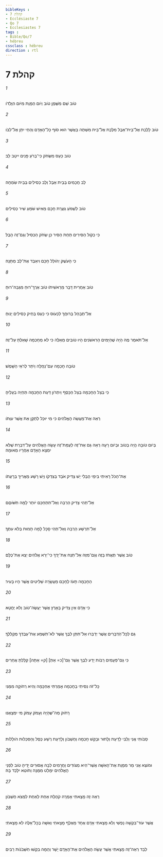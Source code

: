 ```yaml
---
bibleKeys : 
- קהלת 7
- Ecclésiaste 7
- Qo 7
- Ecclesiastes 7
tags : 
- Bible/Qo/7
- hébreu
cssclass : hébreu
direction : rtl
---
```


# קהלת 7

###### 1
טֹוב שֵׁם מִשֶּׁמֶן טֹוב וְיֹום הַמָּוֶת מִיֹּום הִוָּלְדֹו׃
###### 2
טֹוב לָלֶכֶת אֶל־בֵּית־אֵבֶל מִלֶּכֶת אֶל־בֵּית מִשְׁתֶּה בַּאֲשֶׁר הוּא סֹוף כָּל־הָאָדָם וְהַחַי יִתֵּן אֶל־לִבֹּו׃
###### 3
טֹוב כַּעַס מִשְּׂחֹק כִּי־בְרֹעַ פָּנִים יִיטַב לֵב׃
###### 4
לֵב חֲכָמִים בְּבֵית אֵבֶל וְלֵב כְּסִילִים בְּבֵית שִׂמְחָה׃
###### 5
טֹוב לִשְׁמֹעַ גַּעֲרַת חָכָם מֵאִישׁ שֹׁמֵעַ שִׁיר כְּסִילִים׃
###### 6
כִּי כְקֹול הַסִּירִים תַּחַת הַסִּיר כֵּן שְׂחֹק הַכְּסִיל וְגַם־זֶה הָבֶל׃
###### 7
כִּי הָעֹשֶׁק יְהֹולֵל חָכָם וִיאַבֵּד אֶת־לֵב מַתָּנָה׃
###### 8
טֹוב אַחֲרִית דָּבָר מֵרֵאשִׁיתֹו טֹוב אֶרֶךְ־רוּחַ מִגְּבַהּ־רוּחַ׃
###### 9
אַל־תְּבַהֵל בְּרוּחֲךָ לִכְעֹוס כִּי כַעַס בְּחֵיק כְּסִילִים יָנוּחַ׃
###### 10
אַל־תֹּאמַר מֶה הָיָה שֶׁהַיָּמִים הָרִאשֹׁנִים הָיוּ טֹובִים מֵאֵלֶּה כִּי לֹא מֵחָכְמָה שָׁאַלְתָּ עַל־זֶה׃
###### 11
טֹובָה חָכְמָה עִם־נַחֲלָה וְיֹתֵר לְרֹאֵי הַשָּׁמֶשׁ׃
###### 12
כִּי בְּצֵל הַחָכְמָה בְּצֵל הַכָּסֶף וְיִתְרֹון דַּעַת הַחָכְמָה תְּחַיֶּה בְעָלֶיהָ׃
###### 13
רְאֵה אֶת־מַעֲשֵׂה הָאֱלֹהִים כִּי מִי יוּכַל לְתַקֵּן אֵת אֲשֶׁר עִוְּתֹו׃
###### 14
בְּיֹום טֹובָה הֱיֵה בְטֹוב וּבְיֹום רָעָה רְאֵה גַּם אֶת־זֶה לְעֻמַּת־זֶה עָשָׂה הָאֱלֹהִים עַל־דִּבְרַת שֶׁלֹּא יִמְצָא הָאָדָם אַחֲרָיו מְאוּמָה׃
###### 15
אֶת־הַכֹּל רָאִיתִי בִּימֵי הֶבְלִי יֵשׁ צַדִּיק אֹבֵד בְּצִדְקֹו וְיֵשׁ רָשָׁע מַאֲרִיךְ בְּרָעָתֹו׃
###### 16
אַל־תְּהִי צַדִּיק הַרְבֵּה וְאַל־תִּתְחַכַּם יֹותֵר לָמָּה תִּשֹּׁוםֵם׃
###### 17
אַל־תִּרְשַׁע הַרְבֵּה וְאַל־תְּהִי סָכָל לָמָּה תָמוּת בְּלֹא עִתֶּךָ׃
###### 18
טֹוב אֲשֶׁר תֶּאֱחֹז בָּזֶה וְגַם־מִזֶּה אַל־תַּנַּח אֶת־יָדֶךָ כִּי־יְרֵא אֱלֹהִים יֵצֵא אֶת־כֻּלָּם׃
###### 19
הַחָכְמָה תָּעֹז לֶחָכָם מֵעֲשָׂרָה שַׁלִּיטִים אֲשֶׁר הָיוּ בָּעִיר׃
###### 20
כִּי אָדָם אֵין צַדִּיק בָּאָרֶץ אֲשֶׁר יַעֲשֶׂה־טֹּוב וְלֹא יֶחֱטָא׃
###### 21
גַּם לְכָל־הַדְּבָרִים אֲשֶׁר יְדַבֵּרוּ אַל־תִּתֵּן לִבֶּךָ אֲשֶׁר לֹא־תִשְׁמַע אֶת־עַבְדְּךָ מְקַלְלֶךָ׃
###### 22
כִּי גַּם־פְּעָמִים רַבֹּות יָדַע לִבֶּךָ אֲשֶׁר גַּם־[כ= אַתְּ] [ק= אַתָּה] קִלַּלְתָּ אֲחֵרִים׃
###### 23
כָּל־זֹה נִסִּיתִי בַחָכְמָה אָמַרְתִּי אֶחְכָּמָה וְהִיא רְחֹוקָה מִמֶּנִּי׃
###### 24
רָחֹוק מַה־שֶּׁהָיָה וְעָמֹק עָמֹק מִי יִמְצָאֶנּוּ׃
###### 25
סַבֹּותִי אֲנִי וְלִבִּי לָדַעַת וְלָתוּר וּבַקֵּשׁ חָכְמָה וְחֶשְׁבֹּון וְלָדַעַת רֶשַׁע כֶּסֶל וְהַסִּכְלוּת הֹולֵלֹות׃
###### 26
וּמֹוצֶא אֲנִי מַר מִמָּוֶת אֶת־הָאִשָּׁה אֲשֶׁר־הִיא מְצֹודִים וַחֲרָמִים לִבָּהּ אֲסוּרִים יָדֶיהָ טֹוב לִפְנֵי הָאֱלֹהִים יִמָּלֵט מִמֶּנָּה וְחֹוטֵא יִלָּכֶד בָּהּ׃
###### 27
רְאֵה זֶה מָצָאתִי אָמְרָה קֹהֶלֶת אַחַת לְאַחַת לִמְצֹא חֶשְׁבֹּון׃
###### 28
אֲשֶׁר עֹוד־בִּקְשָׁה נַפְשִׁי וְלֹא מָצָאתִי אָדָם אֶחָד מֵאֶלֶף מָצָאתִי וְאִשָּׁה בְכָל־אֵלֶּה לֹא מָצָאתִי׃
###### 29
לְבַד רְאֵה־זֶה מָצָאתִי אֲשֶׁר עָשָׂה הָאֱלֹהִים אֶת־הָאָדָם יָשָׁר וְהֵמָּה בִקְשׁוּ חִשְּׁבֹנֹות רַבִּים׃
